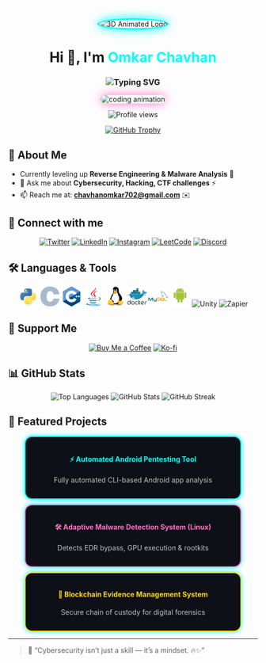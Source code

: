 <!-- Ultimate 3D Animated Gen Z-style GitHub Profile README.md for Omkar Chavhan -->

<p align="center">
  <img src="" alt="3D Animated Logo" width="200" style="border-radius:50%; border: 3px solid #00fff7; box-shadow: 0 0 20px #00fff7;" />
</p>

<h1 align="center">Hi 👋, I'm <span style="color:#00fff7;">Omkar Chavhan</span></h1>
<h3 align="center"><img src="https://readme-typing-svg.demolab.com?font=Fira+Code&size=24&duration=3000&pause=500&color=00fff7&width=500&lines=Ethical+Hacker+%F0%9F%9A%A1;Cybersecurity+Enthusiast+%F0%9F%9B%A3;CTF+Player+%F0%9F%90%B1%E2%80%8D%F0%9F%92%BB" alt="Typing SVG"></h3>

<p align="center">
  <img src="https://media.giphy.com/media/kzo1Owg.gif" alt="coding animation" width="400" style="border-radius:10px; box-shadow: 0 0 20px #ff6ec7;" />
</p>

<p align="center">
  <img src="https://komarev.com/ghpvc/?username=omk4r72&label=Profile%20views&color=0e75b6&style=flat-square" alt="Profile views" />
</p>

<p align="center">
  <a href="https://github.com/ryo-ma/github-profile-trophy">
    <img src="https://github-profile-trophy.vercel.app/?username=omk4r72&theme=radical&margin-w=15&margin-h=15" alt="GitHub Trophy" />
  </a>
</p>

## 🌱 About Me
- Currently leveling up **Reverse Engineering & Malware Analysis** 🧠
- 💬 Ask me about **Cybersecurity, Hacking, CTF challenges** ⚡
- 📫 Reach me at: **chavhanomkar702@gmail.com** ✉️

## 🔗 Connect with me
<p align="center">
  <a href="https://twitter.com/omkarchavhan72" target="blank"><img src="https://img.shields.io/badge/Twitter-1DA1F2?style=for-the-badge&logo=twitter&logoColor=white" alt="Twitter" /></a>
  <a href="https://linkedin.com/in/omkar-chavhan-33697a312" target="blank"><img src="https://img.shields.io/badge/LinkedIn-0077B5?style=for-the-badge&logo=linkedin&logoColor=white" alt="LinkedIn" /></a>
  <a href="https://instagram.com/x3roex" target="blank"><img src="https://img.shields.io/badge/Instagram-E4405F?style=for-the-badge&logo=instagram&logoColor=white" alt="Instagram" /></a>
  <a href="https://www.leetcode.com/omk4r72" target="blank"><img src="https://img.shields.io/badge/LeetCode-FFA116?style=for-the-badge&logo=leetcode&logoColor=white" alt="LeetCode" /></a>
  <a href="https://discord.gg/0xomkar72" target="blank"><img src="https://img.shields.io/badge/Discord-7289DA?style=for-the-badge&logo=discord&logoColor=white" alt="Discord" /></a>
</p>

## 🛠 Languages & Tools
<p align="center">
  <img src="https://raw.githubusercontent.com/devicons/devicon/master/icons/python/python-original.svg" alt="Python" width="40" height="40" />
  <img src="https://raw.githubusercontent.com/devicons/devicon/master/icons/c/c-original.svg" alt="C" width="40" height="40" />
  <img src="https://raw.githubusercontent.com/devicons/devicon/master/icons/cplusplus/cplusplus-original.svg" alt="C++" width="40" height="40" />
  <img src="https://raw.githubusercontent.com/devicons/devicon/master/icons/java/java-original.svg" alt="Java" width="40" height="40" />
  <img src="https://raw.githubusercontent.com/devicons/devicon/master/icons/linux/linux-original.svg" alt="Linux" width="40" height="40" />
  <img src="https://raw.githubusercontent.com/devicons/devicon/master/icons/docker/docker-original-wordmark.svg" alt="Docker" width="40" height="40" />
  <img src="https://raw.githubusercontent.com/devicons/devicon/master/icons/mysql/mysql-original-wordmark.svg" alt="MySQL" width="40" height="40" />
  <img src="https://raw.githubusercontent.com/devicons/devicon/master/icons/android/android-original-wordmark.svg" alt="Android" width="40" height="40" />
  <img src="https://www.vectorlogo.zone/logos/unity3d/unity3d-icon.svg" alt="Unity" width="40" height="40" />
  <img src="https://www.vectorlogo.zone/logos/zapier/zapier-icon.svg" alt="Zapier" width="40" height="40" />
</p>

## 💖 Support Me
<p align="center">
  <a href="https://www.buymeacoffee.com/0mk4r72"><img src="https://cdn.buymeacoffee.com/buttons/v2/default-yellow.png" height="50" width="210" alt="Buy Me a Coffee" /></a>
  <a href="https://ko-fi.com/0mk4r72"><img src="https://cdn.ko-fi.com/cdn/kofi3.png?v=3" height="50" width="210" alt="Ko-fi" /></a>
</p>

## 📊 GitHub Stats
<p align="center">
  <img src="https://github-readme-stats.vercel.app/api/top-langs?username=omk4r72&show_icons=true&locale=en&layout=compact&theme=radical" alt="Top Languages" />
  <img src="https://github-readme-stats.vercel.app/api?username=omk4r72&show_icons=true&locale=en&theme=radical" alt="GitHub Stats" />
  <img src="https://github-readme-streak-stats.herokuapp.com/?user=omk4r72&theme=radical" alt="GitHub Streak" />
</p>

## 🚀 Featured Projects
<div align="center">
<div style="background:#0d1117; border:2px solid #00fff7; border-radius:15px; padding:15px; margin:10px; width:80%; box-shadow:0 0 20px #00fff7; animation: glow 2s infinite alternate;">
  <h4 style="color:#00fff7;">⚡ Automated Android Pentesting Tool</h4>
  <p style="color:#c0c0c0;">Fully automated CLI-based Android app analysis</p>
</div>
<div style="background:#0d1117; border:2px solid #ff6ec7; border-radius:15px; padding:15px; margin:10px; width:80%; box-shadow:0 0 20px #ff6ec7; animation: glow 2s infinite alternate;">
  <h4 style="color:#ff6ec7;">🛠️ Adaptive Malware Detection System (Linux)</h4>
  <p style="color:#c0c0c0;">Detects EDR bypass, GPU execution & rootkits</p>
</div>
<div style="background:#0d1117; border:2px solid #ffd700; border-radius:15px; padding:15px; margin:10px; width:80%; box-shadow:0 0 20px #ffd700; animation: glow 2s infinite alternate;">
  <h4 style="color:#ffd700;">🔗 Blockchain Evidence Management System</h4>
  <p style="color:#c0c0c0;">Secure chain of custody for digital forensics</p>
</div>
</div>

<style>
@keyframes glow {
  0% { box-shadow:0 0 10px #00fff7; }
  50% { box-shadow:0 0 25px #00fff7; }
  100% { box-shadow:0 0 10px #00fff7; }
}
</style>

---

> 💬 “Cybersecurity isn’t just a skill — it’s a mindset. 🔥✨”
